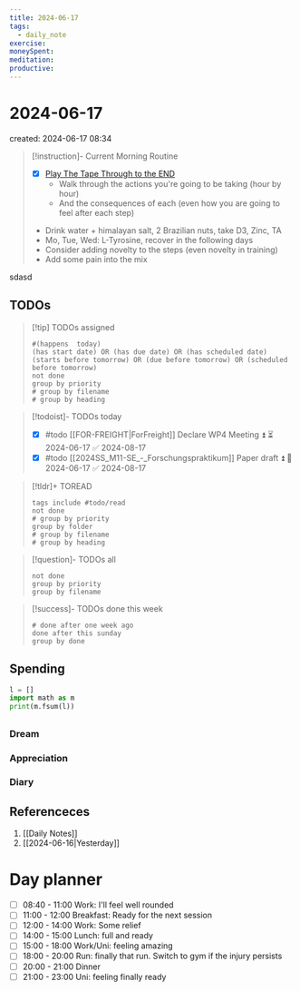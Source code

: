 ```yaml
---
title: 2024-06-17
tags:
  - daily_note
exercise: 
moneySpent: 
meditation:
productive:
---
```

# 2024-06-17
created: 2024-06-17 08:34

> [!instruction]- Current Morning Routine
> - [x] [Play The Tape Through to the END](https://youtu.be/6CWq8wyS90o?si=FdqthmYdGg12ubuB)
> 	- Walk through the actions you're going to be taking (hour by hour)
> 	- And the consequences of each (even how you are going to feel after each step)
> - Drink water + himalayan salt, 2 Brazilian nuts, take D3, Zinc, TA
> - Mo, Tue, Wed: L-Tyrosine, recover in the following days
> - Consider adding novelty to the steps (even novelty in training)
> - Add some pain into the mix

sdasd
## TODOs
>[!tip] TODOs assigned
> ```tasks
> #(happens  today)
> (has start date) OR (has due date) OR (has scheduled date)
> (starts before tomorrow) OR (due before tomorrow) OR (scheduled before tomorrow)
> not done
> group by priority
> # group by filename
> # group by heading
> ```

>[!todoist]- TODOs today
>- [x] #todo [[FOR-FREIGHT|ForFreight]] Declare WP4 Meeting ⏫ ⏳ 2024-06-17 ✅ 2024-08-17
>- [x] #todo [[2024SS_M11-SE_-_Forschungspraktikum]] Paper draft ⏫ 🛫 2024-06-17 ✅ 2024-08-17

>[!tldr]+ TOREAD
> ```tasks
> tags include #todo/read 
> not done
> # group by priority
> group by folder
> # group by filename
> # group by heading
> ```

>[!question]- TODOs all
> ```tasks
> not done
> group by priority
> group by filename
> ```

>[!success]- TODOs done this week
> ```tasks
> # done after one week ago
> done after this sunday
> group by done
>  ```

## Spending
```python
l = []
import math as m
print(m.fsum(l))
```

##
### Dream

### Appreciation

### Diary

## Referenceces
1. [[Daily Notes]]
2. [[2024-06-16|Yesterday]]

# Day planner

- [ ] 08:40 - 11:00 Work: I'll feel well rounded
- [ ] 11:00 - 12:00 Breakfast: Ready for the next session
- [ ] 12:00 - 14:00 Work: Some relief
- [ ] 14:00 - 15:00 Lunch: full and ready
- [ ] 15:00 - 18:00 Work/Uni: feeling amazing 
- [ ] 18:00 - 20:00 Run: finally that run. Switch to gym if the injury persists
- [ ] 20:00 - 21:00 Dinner
- [ ] 21:00 - 23:00 Uni: feeling finally ready